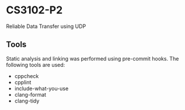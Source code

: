 # CS3102-P2
Reliable Data Transfer using UDP

## Tools

Static analysis and linking was performed using pre-commit hooks. The following tools are used:

- cppcheck
- cpplint
- include-what-you-use
- clang-format
- clang-tidy

